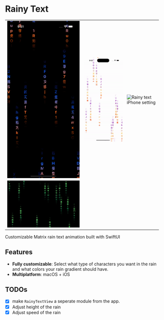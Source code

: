 # Rainy Text
<table>
<tr>
<td><img src="images/rainy-text2.gif" alt="Rainy text iPhone (dark)"></td>
<td><img src="images/rainy-text3.gif" alt="Rainy text iPhone (light)"></td>
<td><img src="images/rainy-text4.gif" alt="Rainy text iPhone setting"></td>
</tr>
<tr>
<td><img src="images/rainy-text.gif" alt="Rainy text Mac"></td>
</tr>
</table>


Customizable Matrix rain text animation built with SwiftUI

## Features
* **Fully customizable**: Select what type of characters you want in the rain and what colors your rain gradient should have.
* **Multiplatform**: macOS + iOS

## TODOs
- [X] make `RainyTextView` a seperate module from the app.
- [X] Adjust height of the rain
- [X] Adjust speed of the rain
